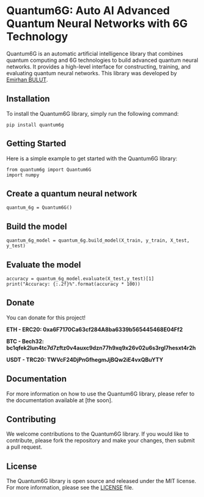 
# Quantum6G: Auto AI Advanced Quantum Neural Networks with 6G Technology
Quantum6G is an automatic artificial intelligence library that combines quantum computing and 6G technologies to build advanced quantum neural networks. It provides a high-level interface for constructing, training, and evaluating quantum neural networks. This library was developed by [Emirhan BULUT](https://linkedin.com/in/aiemir).

## Installation
To install the Quantum6G library, simply run the following command: 

```
pip install quantum6g
```

## Getting Started
Here is a simple example to get started with the Quantum6G library:

``` 
from quantum6g import Quantum6G
import numpy 
```

## Create a quantum neural network

``` quantum_6g = Quantum6G() ```

## Build the model
``` quantum_6g_model = quantum_6g.build_model(X_train, y_train, X_test, y_test) ```

## Evaluate the model
``` 
accuracy = quantum_6g_model.evaluate(X_test,y_test)[1]
print("Accuracy: {:.2f}%".format(accuracy * 100)) 
```
## Donate
You can donate for this project!

**ETH - ERC20: 0xa6F7170Ca63cf284A8ba6339b565445468E04Ff2**

**BTC - Bech32: bc1qfek2lun4tc7d7zftz0v4auxc9dzn77h9xq9x26v02u6s3rgl7hesxt4r2h**

**USDT - TRC20: TWVcF24DjPnGfhegmJjBQw2iE4vxQBuYTY**

## Documentation
For more information on how to use the Quantum6G library, please refer to the documentation available at [the soon].

## Contributing
We welcome contributions to the Quantum6G library. If you would like to contribute, please fork the repository and make your changes, then submit a pull request.

## License
The Quantum6G library is open source and released under the MIT license. For more information, please see the [LICENSE](https://choosealicense.com/licenses/mit/) file.

